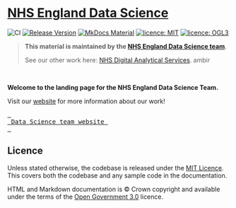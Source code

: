 # [NHS England Data Science](https://nhsengland.github.io/datascience/)
![CI](https://github.com/nhsengland/datascience/actions/workflows/pages-build-deployment.yml/badge.svg "CI badge indicating passing or failing status")
[![Release Version](https://img.shields.io/github/v/release/nhsengland/datascience "Release version")](https://github.com/nhsengland/datascience/releases)
[![MkDocs Material](https://img.shields.io/badge/style-MkDocs%20Material-darkblue "Markdown Style: MkDocs")](https://squidfunk.github.io/mkdocs-material/reference/)
[![licence: MIT](https://img.shields.io/badge/Licence-MIT-yellow.svg)](https://opensource.org/licenses/MIT "MIT License")
[![licence: OGL3](https://img.shields.io/badge/Licence-OGL3-darkgrey "licence: Open Government Licence 3")](https://www.nationalarchives.gov.uk/doc/open-government-licence/version/3/)


> **This material is maintained by the [NHS England Data Science team](mailto:datascience@nhs.net)**.
>
> See our other work here: [NHS Digital Analytical Services](https://github.com/NHSDigital/data-analytics-services).
ambir
<br>

**Welcome to the landing page for the NHS England Data Science Team.**

Visit our [website](https://nhsengland.github.io/datascience/) for more information about our work!

[<kbd> <br> Data Science team website <br> </kbd>](https://nhsengland.github.io/datascience/)


## Licence

Unless stated otherwise, the codebase is released under the [MIT Licence][2]. This covers both the codebase and any sample code in the documentation.

HTML and Markdown documentation is © Crown copyright and available under the terms of the [Open Government 3.0](https://www.nationalarchives.gov.uk/doc/open-government-licence/version/3/) licence.

[1]: ./CONTRIBUTE.md
[2]: ./LICENCE
